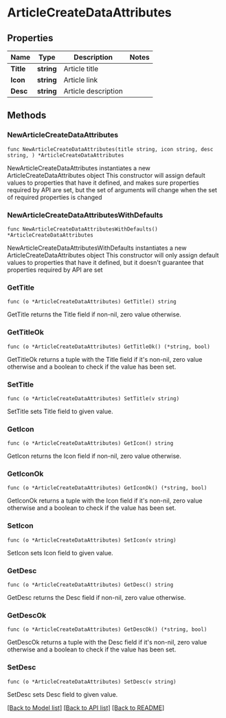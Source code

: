 # ArticleCreateDataAttributes

## Properties

Name | Type | Description | Notes
------------ | ------------- | ------------- | -------------
**Title** | **string** | Article title | 
**Icon** | **string** | Article link | 
**Desc** | **string** | Article description | 

## Methods

### NewArticleCreateDataAttributes

`func NewArticleCreateDataAttributes(title string, icon string, desc string, ) *ArticleCreateDataAttributes`

NewArticleCreateDataAttributes instantiates a new ArticleCreateDataAttributes object
This constructor will assign default values to properties that have it defined,
and makes sure properties required by API are set, but the set of arguments
will change when the set of required properties is changed

### NewArticleCreateDataAttributesWithDefaults

`func NewArticleCreateDataAttributesWithDefaults() *ArticleCreateDataAttributes`

NewArticleCreateDataAttributesWithDefaults instantiates a new ArticleCreateDataAttributes object
This constructor will only assign default values to properties that have it defined,
but it doesn't guarantee that properties required by API are set

### GetTitle

`func (o *ArticleCreateDataAttributes) GetTitle() string`

GetTitle returns the Title field if non-nil, zero value otherwise.

### GetTitleOk

`func (o *ArticleCreateDataAttributes) GetTitleOk() (*string, bool)`

GetTitleOk returns a tuple with the Title field if it's non-nil, zero value otherwise
and a boolean to check if the value has been set.

### SetTitle

`func (o *ArticleCreateDataAttributes) SetTitle(v string)`

SetTitle sets Title field to given value.


### GetIcon

`func (o *ArticleCreateDataAttributes) GetIcon() string`

GetIcon returns the Icon field if non-nil, zero value otherwise.

### GetIconOk

`func (o *ArticleCreateDataAttributes) GetIconOk() (*string, bool)`

GetIconOk returns a tuple with the Icon field if it's non-nil, zero value otherwise
and a boolean to check if the value has been set.

### SetIcon

`func (o *ArticleCreateDataAttributes) SetIcon(v string)`

SetIcon sets Icon field to given value.


### GetDesc

`func (o *ArticleCreateDataAttributes) GetDesc() string`

GetDesc returns the Desc field if non-nil, zero value otherwise.

### GetDescOk

`func (o *ArticleCreateDataAttributes) GetDescOk() (*string, bool)`

GetDescOk returns a tuple with the Desc field if it's non-nil, zero value otherwise
and a boolean to check if the value has been set.

### SetDesc

`func (o *ArticleCreateDataAttributes) SetDesc(v string)`

SetDesc sets Desc field to given value.



[[Back to Model list]](../README.md#documentation-for-models) [[Back to API list]](../README.md#documentation-for-api-endpoints) [[Back to README]](../README.md)


